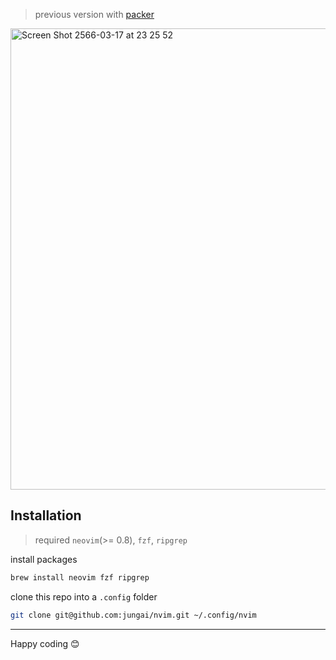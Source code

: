 > previous version with [packer](https://github.com/jungai/nvim/tree/packer)

<img width="738" alt="Screen Shot 2566-03-17 at 23 25 52" src="https://user-images.githubusercontent.com/32437056/225962736-73a88b0d-6c2d-490b-8da7-e19b2060b8bd.png">

## Installation

> required `neovim`(>= 0.8), `fzf`, `ripgrep`

install packages

```bash
brew install neovim fzf ripgrep
```

clone this repo into a `.config` folder

```bash
git clone git@github.com:jungai/nvim.git ~/.config/nvim
```

---

Happy coding 😊
